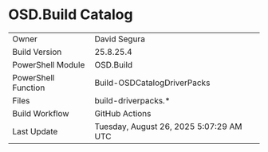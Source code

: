 ﻿# OSD.Build Catalog

| | |
|-|-|
| Owner | David Segura |
| Build Version | 25.8.25.4 |
| PowerShell Module | OSD.Build |
| PowerShell Function | Build-OSDCatalogDriverPacks |
| Files | build-driverpacks.* |
| Build Workflow | GitHub Actions |
| Last Update | Tuesday, August 26, 2025 5:07:29 AM UTC |
